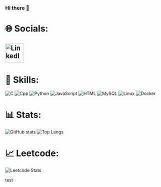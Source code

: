 ### Hi there 👋
# 🌐 Socials:
## <a href="https://www.linkedin.com/in/尚毅-盧-11b963239/" target="_blank"><img src="https://cdn.jsdelivr.net/gh/devicons/devicon/icons/linkedin/linkedin-original.svg" alt="LinkedIn" width="60"/></a>

# 🚀 Skills:
![C](https://img.shields.io/badge/C-00599C?style=for-the-badge&logo=c&logoColor=white)
![Cpp](https://img.shields.io/badge/C%2B%2B-00599C?style=for-the-badge&logo=c%2B%2B&logoColor=white)
![Python](https://img.shields.io/badge/Python-3776AB?style=for-the-badge&logo=python&logoColor=white)
![JavaScript](https://img.shields.io/badge/JavaScript-F7DF1E?style=for-the-badge&logo=javascript&logoColor=black)
![HTML](https://img.shields.io/badge/HTML-E34F26?style=for-the-badge&logo=html5&logoColor=white)
![MySQL](https://img.shields.io/badge/MySQL-00000F?style=for-the-badge&logo=mysql&logoColor=white)
![Linux](https://img.shields.io/badge/Linux-FCC624?style=for-the-badge&logo=linux&logoColor=black)
![Docker](https://img.shields.io/badge/Docker-2496ED?style=for-the-badge&logo=docker&logoColor=white)

# 📊 Stats:
![GitHub stats](https://github-readme-stats.vercel.app/api?username=lu1215&show_icons=true\&rank_icon=github)
![Top Langs](https://github-readme-stats.vercel.app/api/top-langs/?username=lu1215&layout=compact)

# 📈 Leetcode:
![Leetcode Stats](https://leetcard.jacoblin.cool/michael1215?ext=contest)

test


<!--
*lu1215/lu1215* is a ✨ special ✨ repository because its README.md (this file) appears on your GitHub profile.

Here are some ideas to get you started:

- 🔭 I’m currently working on ...
- 🌱 I’m currently learning ...
- 👯 I’m looking to collaborate on ...
- 🤔 I’m looking for help with ...
- 💬 Ask me about ...
- 📫 How to reach me: ...
- 😄 Pronouns: ...
- ⚡ Fun fact: ...
-->